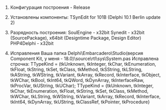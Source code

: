 1) Конфигурация построения - Release
2) Установлены компоненты: TSynEdit for 101B (Delphi 10.1 Berlin update 2)
3) Разрядность построения:
	SoulEngine - x32bit
	Synedit - x32bit (SourcePackage), x64bit (Designtime Package, Design Editor)
	PHP4Delphi - x32bit
	
4) Исправления
Ваша папка Delphi\Embarcadero\Studio\(версия Component Kit, у меня - 18.0)\source\rtl\sys\System.pas
Исправлена строчка:
TTypeKind = (tkUnknown, tkInteger, tkChar, tkEnumeration, tkFloat, tkString,
    tkSet, tkClass, tkMethod, tkSString, tkLString, tkAString,
    tkWString, tkVariant, tkArray, tkRecord, tkInterface,
    tkObject, tkWChar, tkBool, tkInt64, tkQWord,
    tkDynArray, tkInterfaceRaw, tkProcVar, tkUString, tkUChar);
TTypeKind = {tkUnknown, tkInteger, tkChar, tkEnumeration, tkFloat,
    tkString, tkSet, tkClass, tkMethod, tkWChar, tkLString, tkWString,
    tkVariant, tkArray, tkRecord, tkInterface, tkInt64, tkDynArray, tkUString,
    tkClassRef, tkPointer, tkProcedure}
